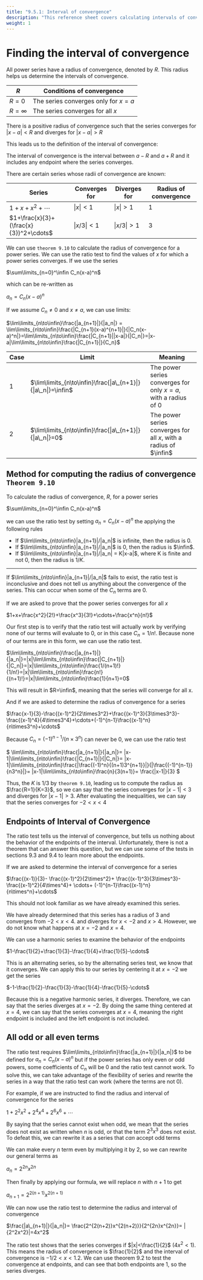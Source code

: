 ```yaml
---
title: "9.5.1: Interval of convergence"
description: "This reference sheet covers calculating intervals of convergence on power series."
weight: 1
---
```


# Finding the interval of convergence

All power series have a radius of convergence, denoted by $R$. This radius helps us determine the intervals of convergence.

| $R$        | Conditions of convergence           |
| ---------- | ----------------------------------- |
| $R=0$      | The series converges only for $x=a$ |
| $R=\infty$ | The series converges for all $x$    |

There is a positive radius of convergence such that the series converges for $|x-a|<R$ and diverges for $|x-a|>R$

This leads us to the definition of the interval of convergence:

The interval of convergence is the interval between $a-R$ and $a+R$ and it includes any endpoint where the series converges.

There are certain series whose radii of convergence are known:

| Series                                 | Converges for | Diverges for | Radius of convergence |
| -------------------------------------- | ------------- | ------------ | --------------------- |
| $1+x+x^2+\cdots$                       | $\|x\|<1$     | $\|x\|>1$    | $1$                   |
| $1+\frac{x}{3}+(\frac{x}{3})^2+\cdots$ | $\|x/3\|<1$   | $\|x/3\|>1$  | $3$                   |

We can use `theorem 9.10` to calculate the radius of convergence for a power series. We can use the ratio test to find the values of $x$ for which a power series converges. If we use the series

$\sum\limits_{n=0}^\infin C_n(x-a)^n$

which can be re-written as

$a_n=C_n(x-a)^n$

If we assume $C_n\neq0$ and $x\neq a$, we can use limits:

$\lim\limits_{n\to\infin}\frac{|a_{n+1}|}{|a_n|} = \lim\limits_{n\to\infin}\frac{|C_{n+1}(x-a)^{n+1}|}{|C_n(x-a)^n|}=\lim\limits_{n\to\infin}\frac{|C_{n+1}||x-a|}{|C_n|}=|x-a|\lim\limits_{n\to\infin}\frac{|C_{n+1}|}{C_n}$

<!-- prettier-ignore -->
| Case | Limit | Meaning |
|------|-------|---------|
| 1 | $\lim\limits_{n\to\infin}\frac{\|a\_{n+1}\|}{\|a\_n\|}=\infin$ | The power series converges for only $x=a$, with a radius of $0$ |
| 2 | $\lim\limits_{n\to\infin}\frac{\|a\_{n+1}\|}{\|a\_n\|}=0$ | The power series converges for all $x$, with a radius of $\infin$ |

## Method for computing the radius of convergence `Theorem 9.10`

To calculate the radius of convergence, $R$, for a power series

$\sum\limits_{n=0}^\infin C_n(x-a)^n$

we can use the ratio test by setting $a_n=C_n(x-a)^n$ the applying the following rules

- If $\lim\limits_{n\to\infin}|a_{n+1}|/|a_n|$ is infinite, then the radius is $0$.
- If $\lim\limits_{n\to\infin}|a_{n+1}|/|a_n|$ is $0$, then the radius is $\infin$.
- If $\lim\limits_{n\to\infin}|a_{n+1}|/|a_n| = K|x-a|$, where K is finite and not $0$, then the radius is $1/K$.

---

If $\lim\limits_{n\to\infin}|a_{n+1}|/|a_n|$ fails to exist, the ratio test is inconclusive and does not tell us anything about the convergence of the series. This can occur when some of the $C_n$ terms are $0$.

If we are asked to prove that the power series converges for all $x$

$1+x+\frac{x^2}{2!}+\frac{x^3}{3!}+\cdots+\frac{x^n}{n!}$

Our first step is to verify that the ratio test will actually work by verifying none of our terms will evaluate to $0$, or in this case $C_n=1/n!$. Because none of our terms are in this form, we can use the ratio test.

$\lim\limits_{n\to\infin}\frac{|a_{n+1}|}{|a_n|}=|x|\lim\limits_{n\to\infin}\frac{|C_{n+1}|}{|C_n|}=|x|\lim\limits_{n\to\infin}\frac{1/(n+1)!}{1/n!}=|x|\lim\limits_{n\to\infin}\frac{n!}{(n+1)!}=|x|\lim\limits_{n\to\infin}\frac{1}{n+1}=0$

This will result in $R=\infin$, meaning that the series will converge for all x.

And if we are asked to determine the radius of convergence for a series

$\frac{x-1}{3}-\frac{(x-1)^2}{2\times3^2}+\frac{(x-1)^3}{3\times3^3}-\frac{(x-1)^4}{4\times3^4}+\cdots+(-1)^{n-1}\frac{(x-1)^n}{n\times3^n}+\cdots$

Because $C_n=(-1)^{n-1}/(n\times3^n)$ can never be $0$, we can use the ratio test

<!-- prettier-ignore -->
$
\lim\limits_{n\to\infin}\frac{|a_{n+1}|}{|a_n|}=
|x-1|\lim\limits_{n\to\infin}\frac{|C_{n+1}|}{|C_n|}=
|x-1|\lim\limits_{n\to\infin}\frac{|\frac{(-1)^n}{(n+1)3^{n+1}}|}{|\frac{(-1)^{n-1}}{n3^n}|}=
|x-1|\lim\limits_{n\to\infin}\frac{n}{3(n+1)}=
\frac{|x-1|}{3}
$

Thus, the $K$ is $1/3$ by `theorem 9.10`, leading us to compute the radius as $\frac{R=1}{K=3}$, so we can say that the series converges for $|x-1|<3$ and diverges for $|x-1|>3$. After evaluating the inequalities, we can say that the series converges for $-2\lt x\lt 4$

## Endpoints of Interval of Convergence

The ratio test tells us the interval of convergence, but tells us nothing about the behavior of the endpoints of the interval. Unfortunately, there is not a theorem that can answer this question, but we can use some of the tests in sections 9.3 and 9.4 to learn more about the endpoints.

If we are asked to determine the interval of convergence for a series

$\frac{(x-1)}{3}-
\frac{(x-1)^2}{2\times^2}+
\frac{(x-1)^3}{3\times^3}-
\frac{(x-1)^2}{4\times^4}+
\cdots+
(-1)^{n-1}\frac{(x-1)^n}{n\times^n}+\cdots$

This should not look familiar as we have already examined this series.

We have already determined that this series has a radius of 3 and converges from $-2\lt x\lt 4$. and diverges for $x\lt -2$ and $x\gt 4$. However, we do not know what happens at $x=-2$ and $x=4$.

We can use a harmonic series to examine the behavior of the endpoints

$1-\frac{1}{2}+\frac{1}{3}-\frac{1}{4}+\frac{1}{5}-\cdots$

This is an alternating series, so by the alternating series test, we know that it converges. We can apply this to our series by centering it at $x=-2$ we get the series

$-1-\frac{1}{2}-\frac{1}{3}-\frac{1}{4}-\frac{1}{5}-\cdots$

Because this is a negative harmonic series, it diverges. Therefore, we can say that the series diverges at $x=-2$. By doing the same thing centered at $x=4$, we can say that the series converges at $x=4$, meaning the right endpoint is included and the left endpoint is not included.

## All odd or all even terms

The ratio test requires $\lim\limits_{n\to\infin}\frac{|a_{n+1}|}{|a_n|}$ to be defined for $a_n=C_n(x-a)^n$ but if the power series has only even or odd powers, some coefficients of $C_n$ will be $0$ and the ratio test cannot work. To solve this, we can take advantage of the flexibility of series and rewrite the series in a way that the ratio test can work (where the terms are not 0).

For example, if we are instructed to find the radius and interval of convergence for the series

$1+2^2x^2+2^4x^4+2^6x^6+\cdots$

By saying that the series cannot exist when odd, we mean that the series does not exist as written when $n$ is odd, or that the term $2^3x^3$ does not exist. To defeat this, we can rewrite it as a series that _can_ accept odd terms

We can make every $n$ term even by multiplying it by $2$, so we can rewrite our general terms as

$a_n=2^{2n}x^{2n}$

Then finally by applying our formula, we will replace $n$ with $n+1$ to get

$a_{n+1}=2^{2(n+1)}x^{2(n+1)}$

We can now use the ratio test to determine the radius and interval of convergence

$\frac{|a\_{n+1}|}{|a_n|}=
\frac{2^{2(n+2)}x^{2(n+2)}}{2^{2n}x^{2n}}=
|{2^2x^2}|=4x^2$

The ratio test shows that the series converges if $|x|<\frac{1}{2}$ ($4x^2\lt 1$). This means the radius of convergence is $\frac{1}{2}$ and the interval of convergence is $-1/2\lt x\lt 1.2$. We can use theorem 9.2 to test the convergence at endpoints, and can see that both endpoints are 1, so the series diverges.
